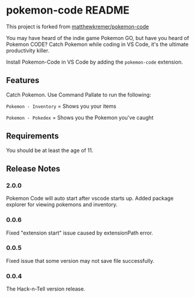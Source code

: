 # pokemon-code README

This project is forked from [matthewkremer/pokemon-code](https://github.com/matthewkremer/pokemon-code)

You may have heard of the indie game Pokemon GO, but have you heard of Pokemon CODE? Catch Pokemon while coding in VS Code, it's the ultimate productivity killer.

Install Pokemon-Code in VS Code by adding the `pokemon-code` extension.

## Features

Catch Pokemon. Use Command Pallate to run the following:

`Pokemon - Inventory` = Shows you your items

`Pokemon - Pokedex` = Shows you the Pokemon you've caught

## Requirements

You should be at least the age of 11.

## Release Notes

### 2.0.0

Pokemon Code will auto start after vscode starts up.
Added package explorer for viewing pokemons and inventory.

### 0.0.6

Fixed "extension start" issue caused by extensionPath error.

### 0.0.5

Fixed issue that some version may not save file successfully.

### 0.0.4

The Hack-n-Tell version release.
